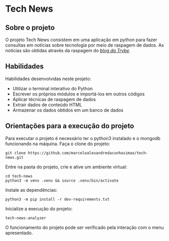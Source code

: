 # Tech News

## Sobre o projeto

O projeto Tech News consistem em uma aplicação em python para fazer consultas em notícias sobre tecnologia por meio de raspagem de dados.
As notícias são obtidas através da raspagem do [_blog da Trybe_](https://blog.betrybe.com).

## Habilidades

Habilidades desenvolvidas neste projeto:

* Utilizar o terminal interativo do Python
* Escrever os próprios módulos e importá-los em outros códigos
* Aplicar técnicas de raspagem de dados
* Extrair dados de conteúdo HTML
* Armazenar os dados obtidos em um banco de dados

## Orientações para a execução do projeto

Para executar o projeto é necessário ter o python3 instalado e o mongodb funcionando na máquina.
Faça o clone do projeto:

    git clone https://github.com/marceloalexandredacunhasimao/tech-news.git

Entre na pasta do projeto, crie e ative um ambiente virtual:

    cd tech-news
    python3 -m venv .venv && source .venv/bin/activate

Instale as dependências:

	python3 -m pip install -r dev-requirements.txt

Inicialize a execução do projeto:

    tech-news-analyzer

O funcionamento do projeto pode ser verificado pela interação com o menu apresentado.

